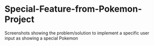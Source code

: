 # Special-Feature-from-Pokemon-Project
Screenshots showing the problem/solution to implement a specific user input as showing a special Pokemon
